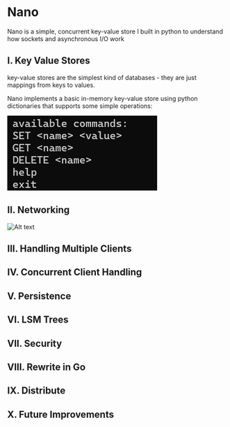 # Nano
Nano is a simple, concurrent key-value store I built in python to understand how sockets and asynchronous I/O work

## I. Key Value Stores
key-value stores are the simplest kind of databases - they are just mappings from keys to values.

Nano implements a basic in-memory key-value store using python dictionaries that supports some simple operations:

![Alt text](assets/images/commands.png)


## II. Networking
![Alt text](assets/images/simple_socket_protocol.png)


## III. Handling Multiple Clients


## IV. Concurrent Client Handling


## V. Persistence

## VI. LSM Trees 

## VII. Security 

## VIII. Rewrite in Go

## IX. Distribute 

## X. Future Improvements
